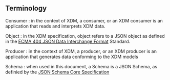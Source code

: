 ## Terminology

Consumer
: in the context of XDM, a consumer, or an XDM consumer is an application that reads and interprets XDM data.

Object
: in the XDM specification, object refers to a JSON object as defined in the [ECMA 404 JSON Data Interchange Format](https://www.ecma-international.org/publications/standards/Ecma-404.htm) Standard.

Producer
: in the context of XDM, a producer, or an XDM producer is an application that generates data conforming to the XDM models

Schema
: when used in this document, a Schema is a JSON Schema, as definied by the [JSON Schema Core Specification](http://json-schema.org/latest/json-schema-core.html)
